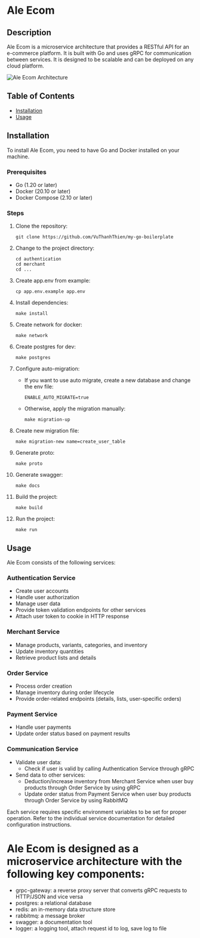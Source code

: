 # Ale Ecom

## Description

Ale Ecom is a microservice architecture that provides a RESTful API for an e-commerce platform. It is built with Go and uses gRPC for communication between services. It is designed to be scalable and can be deployed on any cloud platform.

![Ale Ecom Architecture](https://repository-images.githubusercontent.com/848972506/83f2645c-26ae-486a-a9e5-e19cf1ebcef7)

## Table of Contents

- [Installation](#installation)
- [Usage](#usage)



## Installation

To install Ale Ecom, you need to have Go and Docker installed on your machine.

### Prerequisites

- Go (1.20 or later)
- Docker (20.10 or later)
- Docker Compose (2.10 or later)

### Steps

1. Clone the repository:
   ```
   git clone https://github.com/VuThanhThien/my-go-boilerplate
   ```

2. Change to the project directory:
   ```
   cd authentication
   cd merchant
   cd ...
   ```

3. Create app.env from example:
   ```
   cp app.env.example app.env
   ```

4. Install dependencies:
   ```
   make install
   ```

5. Create network for docker:
   ```
   make network
   ```

6. Create postgres for dev:
   ```
   make postgres
   ```

7. Configure auto-migration:
   - If you want to use auto migrate, create a new database and change the env file:
     ```
     ENABLE_AUTO_MIGRATE=true
     ```
   - Otherwise, apply the migration manually:
     ```
     make migration-up
     ```

8. Create new migration file:
   ```
   make migration-new name=create_user_table
   ```

9. Generate proto:
   ```
   make proto
   ```

10. Generate swagger:
    ```
    make docs
    ```

11. Build the project:
    ```
    make build
    ```

12. Run the project:
    ```
    make run
    ```

## Usage

Ale Ecom consists of the following services:

### Authentication Service
- Create user accounts
- Handle user authorization
- Manage user data
- Provide token validation endpoints for other services
- Attach user token to cookie in HTTP response

### Merchant Service
- Manage products, variants, categories, and inventory
- Update inventory quantities
- Retrieve product lists and details

### Order Service
- Process order creation
- Manage inventory during order lifecycle
- Provide order-related endpoints (details, lists, user-specific orders)

### Payment Service
- Handle user payments
- Update order status based on payment results

### Communication Service
- Validate user data:
  - Check if user is valid by calling Authentication Service through gRPC
- Send data to other services:
  - Deduction/increase inventory from Merchant Service when user buy products through Order Service by using gRPC
  - Update order status from Payment Service when user buy products through Order Service by using RabbitMQ

Each service requires specific environment variables to be set for proper operation. Refer to the individual service documentation for detailed configuration instructions.

# Ale Ecom is designed as a microservice architecture with the following key components:

- grpc-gateway: a reverse proxy server that converts gRPC requests to HTTP/JSON and vice versa
- postgres: a relational database
- redis: an in-memory data structure store
- rabbitmq: a message broker
- swagger: a documentation tool
- logger: a logging tool, attach request id to log, save log to file 

